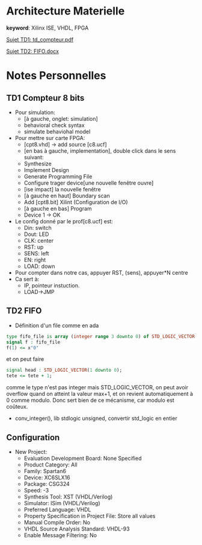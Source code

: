 # Architecture Materielle
**keyword**: Xilinx ISE, VHDL, FPGA

[Sujet TD1: td_compteur.pdf](http://homepages.laas.fr/bmorgan/td_compteur.pdf)

[Sujet TD2: FIFO.docx](http://homepages.laas.fr/bmorgan/FIFO.docx)

# Notes Personnelles
## TD1 Compteur 8 bits
- Pour simulation:
  - [à gauche, onglet: simulation]
  - behavioral check syntax
  - simulate behaviohal model
- Pour mettre sur carte FPGA:
  - [cpt8.vhd] -> add source [c8.ucf]
  - [en bas à gauche, implementation], double click dans le sens suivant:
  - Synthesize
  - Implement Design
  - Generate Programming File
  - Configure trager device[une nouvelle fenêtre ouvre]
  - [ise impact] la nouvelle fenêtre
  - [à gauche en haut] Boundary scan
  - Add [cpt8.bit] Xilint (Configuration de I/O)
  - [à gauche en bas] Program
  - Device 1 -> OK
- Le config donné par le prof[c8.ucf] est:
  - Din: switch
  - Dout: LED
  - CLK: center
  - RST: up
  - SENS: left
  - EN: right
  - LOAD: down
- Pour compter dans notre cas, appuyer RST, (sens), appuyer*N centre
- Ca sert à:
  - IP, pointeur instuction.
  - LOAD->JMP

## TD2 FIFO
- Définition d'un file comme en ada
```VHDL
type fifo_file is array (integer range 3 downto 0) of STD_LOGIC_VECTOR(3 downto 0)
signal f : fifo_file
f(1) <= x"0"
```
et on peut faire
```VHDL
signal head : STD_LOGIC_VECTOR(1 downto 0);
tete <= tete + 1;
```
comme le type n'est pas integer mais STD_LOGIC_VECTOR, on peut avoir overflow quand on atteint la valeur max+1, et on revient automatiquement à 0 comme modulo.
Donc sert bien de ce mécanisme, car modulo est coûteux.
- conv_integer(), lib stdlogic unsigned, convertir std_logic en entier

## Configuration
- New Project:
  - Evaluation Development Board: None Specified
  - Product Category: All
  - Family: Spartan6
  - Device: XC6SLX16
  - Package: CSG324
  - Speed: -3
  - Synthesis Tool: XST (VHDL/Verilog)
  - Simulator: ISim (VHDL/Verilog)
  - Preferred Language: VHDL
  - Property Specification in Project File: Store all values
  - Manual Compile Order: No
  - VHDL Source Analysis Standard: VHDL-93
  - Enable Message Filtering: No
